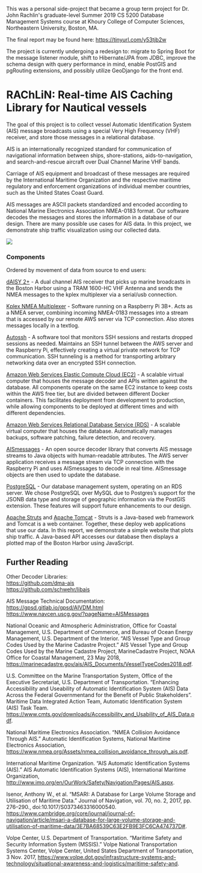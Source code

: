 This was a personal side-project that became a group term project for Dr. John Rachlin's graduate-level Summer 2019 CS 5200 Database Management Systems course at Khoury College of Computer Sciences, Northeastern University, Boston, MA. 

The final report may be found here: https://tinyurl.com/y53tjb2w

The project is currently undergoing a redesign to: migrate to Spring Boot for the message listener module, shift to Hibernate/JPA from JDBC, improve the schema design with query performance in mind, enable PostGIS and pgRouting extensions, and possibly utilize GeoDjango for the front end. 


# RAChLiN: Real-time AIS Caching Library for Nautical vessels
The goal of this project is to collect vessel Automatic Identification System (AIS) message broadcasts using a special Very High Frequency (VHF) receiver, and store those messages in a relational database.

AIS is an internationally recognized standard for communication of navigational information between ships, shore-stations, aids-to-navigation, and search-and-rescue aircraft over Dual Channel Marine VHF bands.

Carriage of AIS equipment and broadcast of these messages are required by the International Maritime Organization and the respective maritime regulatory and enforcement organizations of individual member countries, such as the United States Coast Guard.

AIS messages are ASCII packets standardized and encoded according to National Marine Electronics Association NMEA-0183 format. Our software decodes the messages and stores the information in a database of our design. There are many possible use cases for AIS data. In this project, we demonstrate ship traffic visualization using our collected data.


![](./daisy2.gif)


### Components
Ordered by movement of data from source to end users:

[dAISY 2+](http://www.wegmatt.com/) - A dual channel AIS receiver that picks up marine broadcasts in the Boston Harbor using a TRAM 1600-HC VHF Antenna and sends the NMEA messages to the kplex multiplexer via a serial/usb connection.


[Kplex NMEA Multiplexer](http://www.stripydog.com/kplex/) - Software running on a Raspberry Pi 3B+. Acts as a NMEA server, combining incoming NMEA-0183 messages into a stream that is accessed by our remote AWS server via TCP connection. Also stores messages locally in a textlog. 

[Autossh](https://www.harding.motd.ca/autossh/) - A software tool that monitors SSH sessions and restarts dropped sessions as needed. Maintains an SSH tunnel between the AWS server and the Raspberry Pi, effectively creating a virtual private network for TCP communication. SSH tunneling is a method for transporting arbitrary networking data over an encrypted SSH connection. 

[Amazon Web Services Elastic Compute Cloud (EC2)](https://aws.amazon.com/ec2/) - A scalable virtual computer that houses the message decoder and APIs written against the database. All components operate on the same EC2 instance to keep costs within the AWS free tier, but are divided between different Docker containers. This facilitates deployment from development to production, while allowing components to be deployed at different times and with different dependencies.

[Amazon Web Services Relational Database Service (RDS)](https://aws.amazon.com/rds/) - A scalable virtual computer that houses the database. Automatically manages backups, software patching, failure detection, and recovery.

[AISmessages](https://github.com/tbsalling/aismessages) - An open source decoder library that converts AIS message streams to Java objects with human-readable attributes. The AWS server application receives a message stream via TCP connection with the Raspberry Pi and uses AISmessages to decode in real time. AISmessage objects are then used to update the database. 

[PostgreSQL](https://www.postgresql.org/) - Our database management system, operating on an RDS server. We chose PostgreSQL over MySQL due to Postgres’s support for the JSONB data type and storage of geographic information via the PostGIS extension. These features will support future enhancements to our design. 

[Apache Struts](https://struts.apache.org/) and [Apache Tomcat](http://tomcat.apache.org/) - Struts is a Java-based web framework and Tomcat is a web container. Together, these deploy web applications that use our data. In this report, we demonstrate a simple website that plots ship traffic. A Java-based API accesses our database then displays a plotted map of the Boston Harbor using JavaScript.

## Further Reading
Other Decoder Libraries: <br />
https://github.com/dma-ais <br />
https://github.com/schwehr/libais <br />

AIS Message Technical Documentation: <br />
https://gpsd.gitlab.io/gpsd/AIVDM.html <br />
https://www.navcen.uscg.gov/?pageName=AISMessages <br />

National Oceanic and Atmospheric Administration, Office for Coastal Management, U.S. Department of Commerce, and Bureau of Ocean Energy Management, U.S. Department of the Interior. “AIS Vessel Type and Group Codes Used by the Marine Cadastre Project.” AIS Vessel Type and Group Codes Used by the Marine Cadastre Project, MarineCadastre Project, NOAA Office for Coastal Management, 23 May 2018, <https://marinecadastre.gov/ais/AIS_Documents/VesselTypeCodes2018.pdf>.

U.S. Committee on the Marine Transportation System, Office of the Executive Secretariat, U.S. Department of Transportation. “Enhancing Accessibility and Useability of Automatic Identification System (AIS) Data Across the Federal Governmentand for the Benefit of Public Stakeholders”. Maritime Data Integrated Action Team, Automatic Identification System (AIS) Task Team. <https://www.cmts.gov/downloads/Accessibility_and_Usability_of_AIS_Data.pdf>.

National Maritime Electronics Association. “NMEA Collision Avoidance Through AIS.” Automatic Identification Systems, National Maritime Electronics Association, <https://www.nmea.org/Assets/nmea_collision_avoidance_through_ais.pdf>.

International Maritime Organization. “AIS Automatic Identification Systems (AIS).” AIS Automatic Identification Systems (AIS), International Maritime Organization, <http://www.imo.org/en/OurWork/Safety/Navigation/Pages/AIS.aspx>.

Isenor, Anthony W., et al. “MSARI: A Database for Large Volume Storage and Utilisation of Maritime Data.” Journal of Navigation, vol. 70, no. 2, 2017, pp. 276–290., doi:10.1017/S0373463316000540. <https://www.cambridge.org/core/journal/journal-of-navigation/article/msari-a-database-for-large-volume-storage-and-utilisation-of-maritime-data/3E7BA68539C63E2FB9E3FC6CA474737D#>.

Volpe Center, U.S. Department of Transportation. “Maritime Safety and Security Information System (MSSIS).” Volpe National Transportation Systems Center, Volpe Center, United States Department of Transportation, 3 Nov. 2017, <https://www.volpe.dot.gov/infrastructure-systems-and-technology/situational-awareness-and-logistics/maritime-safety-and>.
